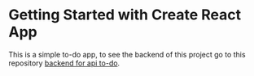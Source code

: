 # Getting Started with Create React App

This is a simple to-do app, to see the backend of this project go to this repository [backend for api to-do](https://github.com/carlosAguinaga/api-to-do).


